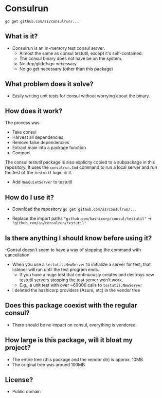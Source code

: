 # Consulrun

`go get github.com/as/consulrun/...`

## What is it?

- Consulrun is an in-memory test consul server. 
	- Almost the same as consul testutil, except it's self-contained. 
	- The consul binary does not have be on the system.
	- No dep/glide/vgo necessary
	- No go get necessary (other than this package)

## What problem does it solve?

- Easily writing unit tests for consul without worrying about the binary.

## How does it work?

The process was 

- Take consul
- Harvest all dependencies
- Remove false dependencies
- Extract main into a package function
- Compact
	
The consul testutil package is also explicity copied to a subpackage in this repository. 
It uses the `consulrun.Cmd` command to run a local server and run the test of the `testutil` logic in it.

- Add `NewQuietServer` to testutil

## How do I use it?

- Download the repository 
	`go get github.com/as/consulrun/...`
	
- Replace the import paths 
	`"github.com/hashicorp/consul/testutil"`  -> `"github.com/as/consulrun/testutil"`  

## Is there anything I should know before using it?

-Consul doesn't seem to have a way of stopping the command with cancellation
- When you use a `testutil.NewServer` to initialize a server for test, that listener will run until the test program ends.
	- If you have a huge test that continuously creates and destroys new testutil servers stopping the test server won't work.
	- E.g., a unit test with over ~60000 calls to `testutil.NewServer`
- I deleted the hashicorp providers (Azure, etc) in the vendor tree

## Does this package coexist with the regular consul?

- There should be no impact on consul, everything is vendored.

## How large is this package, will it bloat my project?

- The entire tree (this package and the vendor dir) is approx. 10MB
- The original tree was around 100MB

## License?
	
- Public domain
